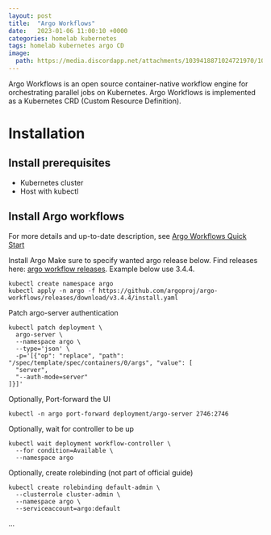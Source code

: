 ```yaml
---
layout: post
title:  "Argo Workflows"
date:   2023-01-06 11:00:10 +0000
categories: homelab kubernetes
tags: homelab kubernetes argo CD
image:
  path: https://media.discordapp.net/attachments/1039418871024721970/1060972305653702817/Fredrik999_a_happy_orange_squid_with_big_rund_eyes._Clean_desig_9db13728-f380-4975-aea5-ceafc6e43d69.png
---
```

Argo Workflows is an open source container-native workflow engine for orchestrating parallel jobs on Kubernetes. Argo Workflows is implemented as a Kubernetes CRD (Custom Resource Definition).

# Installation
## Install prerequisites
* Kubernetes cluster
* Host with kubectl

## Install Argo workflows
For more details and up-to-date description, see [Argo Workflows Quick Start](https://argoproj.github.io/argo-workflows/quick-start/)

Install Argo
Make sure to specify wanted argo release below. Find releases here: [argo workflow releases](https://github.com/argoproj/argo-workflows/releases). Example below use 3.4.4.
```shell
kubectl create namespace argo
kubectl apply -n argo -f https://github.com/argoproj/argo-workflows/releases/download/v3.4.4/install.yaml
```
Patch argo-server authentication
```shell
kubectl patch deployment \
  argo-server \
  --namespace argo \
  --type='json' \
  -p='[{"op": "replace", "path": "/spec/template/spec/containers/0/args", "value": [
  "server",
  "--auth-mode=server"
]}]'
```
Optionally, Port-forward the UI
```shell
kubectl -n argo port-forward deployment/argo-server 2746:2746
```

Optionally, wait for controller to be up
```shell
kubectl wait deployment workflow-controller \
  --for condition=Available \
  --namespace argo
```

Optionally, create rolebinding (not part of official guide)
```shell
kubectl create rolebinding default-admin \
  --clusterrole cluster-admin \
  --namespace argo \
  --serviceaccount=argo:default
```
...